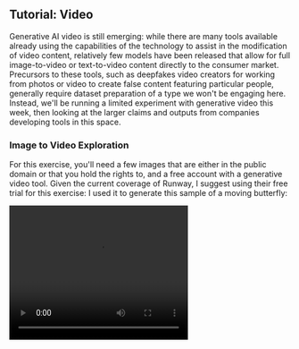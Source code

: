 ## Tutorial: Video

Generative AI video is still emerging: while there are many tools available already using the capabilities of the technology to assist in the modification of video content, relatively few models have been released that allow for full image-to-video or text-to-video content directly to the consumer market. Precursors to these tools, such as deepfakes video creators for working from photos or video to create false content featuring particular people, generally require dataset preparation of a type we won't be engaging here. Instead, we'll be running a limited experiment with generative video this week, then looking at the larger claims and outputs from companies developing tools in this space.

### Image to Video Exploration

For this exercise, you'll need a few images that are either in the public domain or that you hold the rights to, and a free account with a generative video tool. Given the current coverage of Runway, I suggest using their free trial for this exercise: I used it to generate this sample of a moving butterfly:

<video src="monarch.mp4" width="320" height="240" controls></video>